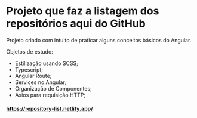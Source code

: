# Projeto que faz a listagem dos repositórios aqui do GitHub

Projeto criado com intuito de praticar alguns conceitos básicos do Angular.

Objetos de estudo: 
- Estilização usando SCSS;
- Typescript;
- Angular Route;
- Services no Angular;
- Organização de Componentes;
- Axios para requisição HTTP;

#### https://repository-list.netlify.app/
